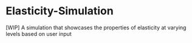 # Elasticity-Simulation
[WIP] A simulation that showcases the properties of elasticity at varying levels based on user input
